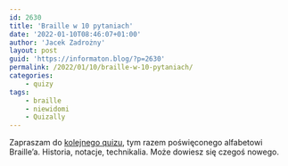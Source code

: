 ```yaml
---
id: 2630
title: 'Braille w 10 pytaniach'
date: '2022-01-10T08:46:07+01:00'
author: 'Jacek Zadrożny'
layout: post
guid: 'https://informaton.blog/?p=2630'
permalink: /2022/01/10/braille-w-10-pytaniach/
categories:
    - quizy
tags:
    - braille
    - niewidomi
    - Quizally
---
```


Zapraszam do [kolejnego quizu](https://www.quizally.pl/quiz/show?id=32), tym razem poświęconego alfabetowi Braille’a. Historia, notacje, technikalia. Może dowiesz się czegoś nowego.